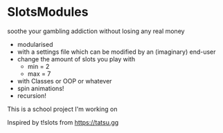 # SlotsModules

soothe your gambling addiction without losing any real money

- modularised
- with a settings file which can be modified by an (imaginary) end-user
- change the amount of slots you play with
    - min = 2
    - max = 7
- with Classes or OOP or whatever
- spin animations!
- recursion!

This is a school project I'm working on

Inspired by t!slots from https://tatsu.gg
